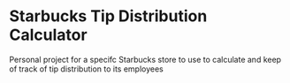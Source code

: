 # Starbucks Tip Distribution Calculator
Personal project for a specifc Starbucks store to use to calculate and keep of track of tip distribution to its employees
